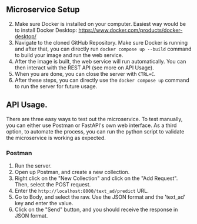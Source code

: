 ## Microservice Setup
2. Make sure Docker is installed on your computer. Easiest way would be to install Docker Desktop: https://www.docker.com/products/docker-desktop/
3. Navigate to the cloned GitHub Repository. Make sure Docker is running and after that, you can directly run ```docker compose up --build``` command to build your image and run the web service. 
4. After the image is built, the web service will run automatically. You can then interact with the REST API (see more on API Usage). 
5. When you are done, you can close the server with ```CTRL+C```.
6. After these steps, you can directly use the ```docker compose up``` command to run the server for future usage.

## API Usage.
There are three easy ways to test out the microservice. To test manually, you can either use Postman or FastAPI's own web interface. As a third option, to automate the process, you can run the python script to validate the microservice is working as expected.

### Postman
1. Run the server.
2. Open up Postman, and create a new collection.
3. Right click on the "New Collection" and click on the "Add Request". Then, select the POST request.
4. Enter the ```http://localhost:8000/text_ad/predict``` URL.
5. Go to Body, and select the raw. Use the JSON format and the 'text_ad' key and enter the value.
6. Click on the "Send" button, and you should receive the response in JSON format.
